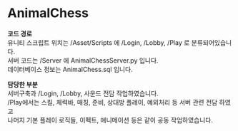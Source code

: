 # AnimalChess
**코드 경로**  
유니티 스크립트 위치는 /Asset/Scripts 에 /Login, /Lobby, /Play 로 분류되어있습니다.  
서버 코드는 /Server 에 AnimalChessServer.py 입니다.  
데이터베이스 정보는 AnimalChess.sql 입니다.  

**담당한 부분**   
서버구축과 /Login, /Lobby, 사운드 전담 작업하였습니다.  
/Play에서는 스킬, 체력바, 매칭, 준비, 상대방 플레이, 예외처리 등 서버 관련 전담 하였고   
나머지 기본 플레이 로직들, 이펙트, 애니메이션 등은 같이 공동 작업하였습니다.  
